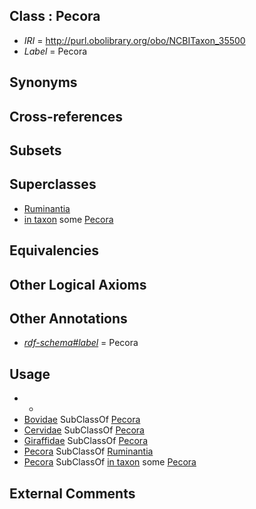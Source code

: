 
## Class : Pecora

 * *IRI* = http://purl.obolibrary.org/obo/NCBITaxon_35500
 * *Label* = Pecora

## Synonyms


## Cross-references


## Subsets


## Superclasses

 * [Ruminantia](../../NCBITaxon/45/NCBITaxon_9845.md)
 * [in taxon](../../RO/62/RO_0002162.md) some [Pecora](../../NCBITaxon/00/NCBITaxon_35500.md)

## Equivalencies


## Other Logical Axioms


## Other Annotations

 * *[rdf-schema#label](../../el/rdf-schema#label.md)* = Pecora

## Usage

 * -
 * [Bovidae](../../NCBITaxon/95/NCBITaxon_9895.md) SubClassOf [Pecora](../../NCBITaxon/00/NCBITaxon_35500.md)
 * [Cervidae](../../NCBITaxon/50/NCBITaxon_9850.md) SubClassOf [Pecora](../../NCBITaxon/00/NCBITaxon_35500.md)
 * [Giraffidae](../../NCBITaxon/92/NCBITaxon_9892.md) SubClassOf [Pecora](../../NCBITaxon/00/NCBITaxon_35500.md)
 * [Pecora](../../NCBITaxon/00/NCBITaxon_35500.md) SubClassOf [Ruminantia](../../NCBITaxon/45/NCBITaxon_9845.md)
 * [Pecora](../../NCBITaxon/00/NCBITaxon_35500.md) SubClassOf [in taxon](../../RO/62/RO_0002162.md) some [Pecora](../../NCBITaxon/00/NCBITaxon_35500.md)

## External Comments

